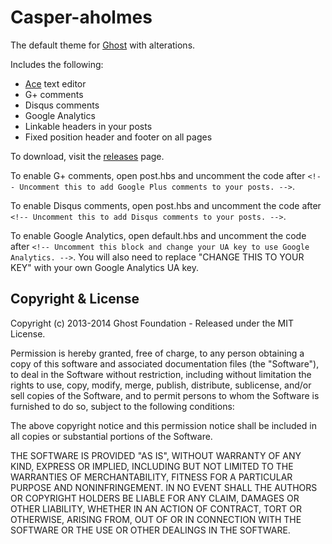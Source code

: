 # Casper-aholmes

The default theme for [Ghost](http://github.com/tryghost/ghost/) with alterations.

Includes the following:

* [Ace](http://ace.c9.io/) text editor
* G+ comments
* Disqus comments
* Google Analytics
* Linkable headers in your posts
* Fixed position header and footer on all pages

To download, visit the [releases](https://github.com/aholmes/Casper/releases) page.

To enable G+ comments, open post.hbs and uncomment the code after `<!-- Uncomment this to add Google Plus comments to your posts. -->`.

To enable Disqus comments, open post.hbs and uncomment the code after `<!-- Uncomment this to add Disqus comments to your posts. -->`.

To enable Google Analytics, open default.hbs and uncomment the code after `<!-- Uncomment this block and change your UA key to use Google Analytics. -->`. You will also need to replace "CHANGE THIS TO YOUR KEY" with your own Google Analytics UA key.

## Copyright & License

Copyright (c) 2013-2014 Ghost Foundation - Released under the MIT License.

Permission is hereby granted, free of charge, to any person obtaining a copy of this software and associated documentation files (the "Software"), to deal in the Software without restriction, including without limitation the rights to use, copy, modify, merge, publish, distribute, sublicense, and/or sell copies of the Software, and to permit persons to whom the Software is furnished to do so, subject to the following conditions:

The above copyright notice and this permission notice shall be included in all copies or substantial portions of the Software.

THE SOFTWARE IS PROVIDED "AS IS", WITHOUT WARRANTY OF ANY KIND, EXPRESS OR IMPLIED, INCLUDING BUT NOT LIMITED TO THE WARRANTIES OF MERCHANTABILITY, FITNESS FOR A PARTICULAR PURPOSE AND
NONINFRINGEMENT. IN NO EVENT SHALL THE AUTHORS OR COPYRIGHT HOLDERS BE LIABLE FOR ANY CLAIM, DAMAGES OR OTHER LIABILITY, WHETHER IN AN ACTION OF CONTRACT, TORT OR OTHERWISE, ARISING FROM, OUT OF OR IN CONNECTION WITH THE SOFTWARE OR THE USE OR OTHER DEALINGS IN THE SOFTWARE.
